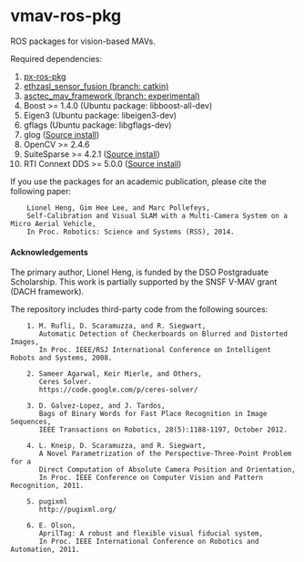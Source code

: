 vmav-ros-pkg
============

ROS packages for vision-based MAVs.

Required dependencies:

1. [px-ros-pkg](https://github.com/cvg/px-ros-pkg)
2. [ethzasl_sensor_fusion (branch: catkin)](https://github.com/cvg/ethzasl_sensor_fusion)
3. [asctec_mav_framework (branch: experimental)](https://github.com/cvg/asctec_mav_framework)
4. Boost >= 1.4.0 (Ubuntu package: libboost-all-dev)
5. Eigen3 (Ubuntu package: libeigen3-dev)
6. gflags (Ubuntu package: libgflags-dev)
7. glog ([Source install](https://github.com/schuhschuh/gflags/archive/v2.1.1.tar.gz))
8. OpenCV >= 2.4.6
9. SuiteSparse >= 4.2.1 ([Source install](https://www.cise.ufl.edu/research/sparse/SuiteSparse/SuiteSparse-4.2.1.tar.gz))
10. RTI Connext DDS >= 5.0.0 ([Source install](http://www.rti.com/downloads/connext-files.html))

If you use the packages for an academic publication, please cite the following paper:

        Lionel Heng, Gim Hee Lee, and Marc Pollefeys,
        Self-Calibration and Visual SLAM with a Multi-Camera System on a Micro Aerial Vehicle,
        In Proc. Robotics: Science and Systems (RSS), 2014.

#### Acknowledgements ####

The primary author, Lionel Heng, is funded by the DSO Postgraduate Scholarship. This work is partially supported by the SNSF V-MAV grant (DACH framework).

The repository includes third-party code from the following sources:

        1. M. Rufli, D. Scaramuzza, and R. Siegwart,
           Automatic Detection of Checkerboards on Blurred and Distorted Images,
           In Proc. IEEE/RSJ International Conference on Intelligent Robots and Systems, 2008.

        2. Sameer Agarwal, Keir Mierle, and Others,
           Ceres Solver.
           https://code.google.com/p/ceres-solver/
        
        3. D. Galvez-Lopez, and J. Tardos,
           Bags of Binary Words for Fast Place Recognition in Image Sequences,
           IEEE Transactions on Robotics, 28(5):1188-1197, October 2012.

        4. L. Kneip, D. Scaramuzza, and R. Siegwart,
           A Novel Parametrization of the Perspective-Three-Point Problem for a
           Direct Computation of Absolute Camera Position and Orientation,
           In Proc. IEEE Conference on Computer Vision and Pattern Recognition, 2011.

        5. pugixml
           http://pugixml.org/

        6. E. Olson,
           AprilTag: A robust and flexible visual fiducial system,
           In Proc. IEEE International Conference on Robotics and Automation, 2011.
